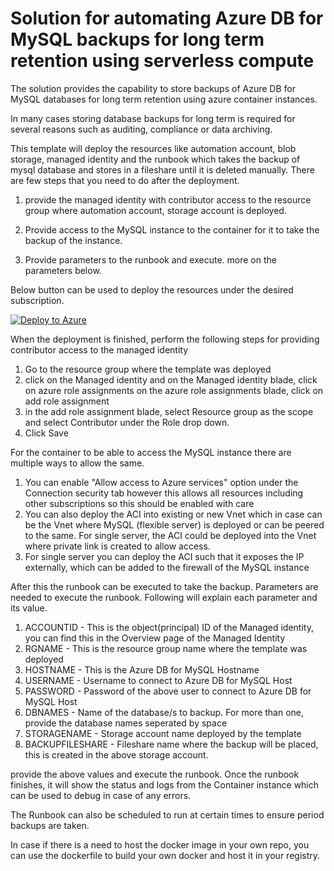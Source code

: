 # Solution for automating Azure DB for MySQL backups for long term retention using serverless compute

The solution provides the capability to store backups of Azure DB for MySQL databases for long term retention using azure container instances.

In many cases storing database backups for long term is required for several reasons such as auditing, compliance or data archiving.

This template will deploy the resources like automation account, blob storage, managed identity and the runbook which takes the backup of mysql database and stores in a fileshare until it is deleted manually. There are few steps that you need to do after the deployment.

1. provide the managed identity with contributor access to the resource group where automation account, storage account is deployed.

2. Provide access to the MySQL instance to the container for it to take the backup of the instance.

3. Provide parameters to the runbook and execute. more on the parameters below.

Below button can be used to deploy the resources under the desired subscription.

[![Deploy to Azure](https://aka.ms/deploytoazurebutton)](https://portal.azure.com/#create/Microsoft.Template/uri/https%3A%2F%2Fraw.githubusercontent.com%2FNaginder%2Fmysqlltr%2Fmain%2Ftemplate%2Ftemplate.json)

When the deployment is finished, perform the following steps for providing contributor access to the managed identity
1. Go to the resource group where the template was deployed
2. click on the Managed identity and on the Managed identity blade, click on azure role assignments
on the azure role assignments blade, click on add role assignment
3. in the add role assignment blade, select Resource group as the scope and select Contributor under the Role drop down.
4. Click Save

For the container to be able to access the MySQL instance there are multiple ways to allow the same.

1. You can enable "Allow access to Azure services" option under the Connection security tab however this allows all resources including other subscriptions so this should be enabled with care
2. You can also deploy the ACI into existing or new Vnet which in case can be the Vnet where MySQL (flexible server) is deployed or can be peered to the same. For single server, the ACI could be deployed into the Vnet where private link is created to allow access.
3. For single server you can deploy the ACI such that it exposes the IP externally, which can be added to the firewall of the MySQL instance 
 
After this the runbook can be executed to take the backup. Parameters are needed to execute the runbook. Following will explain each parameter and its value.

1. ACCOUNTID - This is the object(principal) ID of the Managed identity, you can find this in the Overview page of the Managed Identity
2. RGNAME - This is the resource group name where the template was deployed
3. HOSTNAME - This is the Azure DB for MySQL Hostname
4. USERNAME - Username to connect to Azure DB for MySQL Host
5. PASSWORD - Password of the above user to connect to Azure DB for MySQL Host
6. DBNAMES - Name of the database/s to backup. For more than one, provide the database names seperated by space
7. STORAGENAME - Storage account name deployed by the template
8. BACKUPFILESHARE - Fileshare name where the backup will be placed, this is created in the above storage account.

provide the above values and execute the runbook. Once the runbook finishes, it will show the status and logs from the Container instance which can be used to debug in case of any errors.

The Runbook can also be scheduled to run at certain times to ensure period backups are taken.

In case if there is a need to host the docker image in your own repo, you can use the dockerfile to build your own docker and host it in your registry.